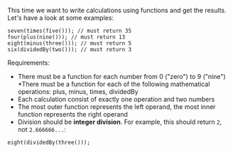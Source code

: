 This time we want to write calculations using functions and get the results. Let's have a look at some examples:
```
seven(times(five())); // must return 35
four(plus(nine())); // must return 13
eight(minus(three())); // must return 5
six(dividedBy(two())); // must return 3
```
Requirements:

* There must be a function for each number from 0 ("zero") to 9 ("nine")
*There must be a function for each of the following mathematical operations: plus, minus, times, dividedBy
* Each calculation consist of exactly one operation and two numbers
* The most outer function represents the left operand, the most inner function represents the right operand
* Division should be **integer division**. For example, this should return `2`, not `2.666666...`:

`eight(dividedBy(three()));`